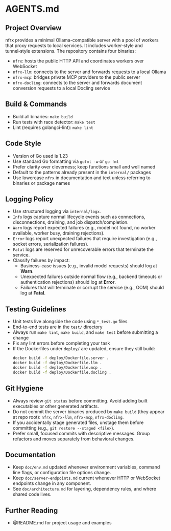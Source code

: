# AGENTS.md

## Project Overview
nfrx provides a minimal Ollama-compatible server with a pool of workers that proxy
requests to local services. It includes worker‑style and tunnel‑style extensions.
The repository contains four binaries:
- `nfrx`: hosts the public HTTP API and coordinates workers over WebSocket
- `nfrx-llm`: connects to the server and forwards requests to a local Ollama
- `nfrx-mcp`: bridges private MCP providers to the public server
- `nfrx-docling`: connects to the server and forwards document conversion requests to a local Docling service

## Build & Commands
- Build all binaries: `make build`
- Run tests with race detector: `make test`
- Lint (requires golangci-lint): `make lint`

## Code Style
- Version of Go used is 1.23
- Use standard Go formatting via `gofmt -w` or `go fmt`
- Prefer clarity over cleverness; keep functions small and well named
- Default to the patterns already present in the `internal/` packages
- Use lowercase `nfrx` in documentation and text unless referring to binaries or package names

## Logging Policy
- Use structured logging via `internal/logx`.
- `Info` logs capture normal lifecycle events such as connections, disconnections, draining, and job dispatch/completion.
- `Warn` logs report expected failures (e.g., model not found, no worker available, worker busy, draining rejections).
- `Error` logs report unexpected failures that require investigation (e.g., socket errors, serialization failures).
- `Fatal` logs are reserved for unrecoverable errors that terminate the service.
- Classify failures by impact:
  - Business-case issues (e.g., invalid model requests) should log at **Warn**.
  - Unexpected failures outside normal flow (e.g., backend timeouts or authentication rejections) should log at **Error**.
  - Failures that will terminate or corrupt the service (e.g., OOM) should log at **Fatal**.

## Testing Guidelines
- Unit tests live alongside the code using `*_test.go` files
- End-to-end tests are in the `test/` directory
- Always run `make lint`, `make build`, and `make test` before submitting a change
- Fix any lint errors before completing your task
- If the Dockerfiles under `deploy/` are updated, ensure they still build:
  ```bash
  docker build -f deploy/Dockerfile.server .
  docker build -f deploy/Dockerfile.llm .
  docker build -f deploy/Dockerfile.mcp .
  docker build -f deploy/Dockerfile.docling .
  ```

## Git Hygiene
- Always review `git status` before committing. Avoid adding built executables or other generated artifacts.
- Do not commit the server binaries produced by `make build` (they appear at repo root): `nfrx`, `nfrx-llm`, `nfrx-mcp`, `nfrx-docling`.
- If you accidentally stage generated files, unstage them before committing (e.g., `git restore --staged <file>`).
- Prefer small, focused commits with descriptive messages. Group refactors and moves separately from behavioral changes.

## Documentation
- Keep `doc/env.md` updated whenever environment variables, command line flags, or configuration file options change.
- Keep `doc/server-endpoints.md` current whenever HTTP or WebSocket endpoints change in any component.
- See `doc/architecture.md` for layering, dependency rules, and where shared code lives.

## Further Reading
- @README.md for project usage and examples
